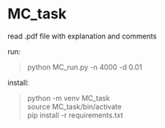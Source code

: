 # MC_task

read .pdf file with explanation and comments

run: 
> python MC_run.py -n 4000 -d 0.01

install:
> python -m venv MC_task \
> source MC_task/bin/activate \
>pip install -r requirements.txt 

 


